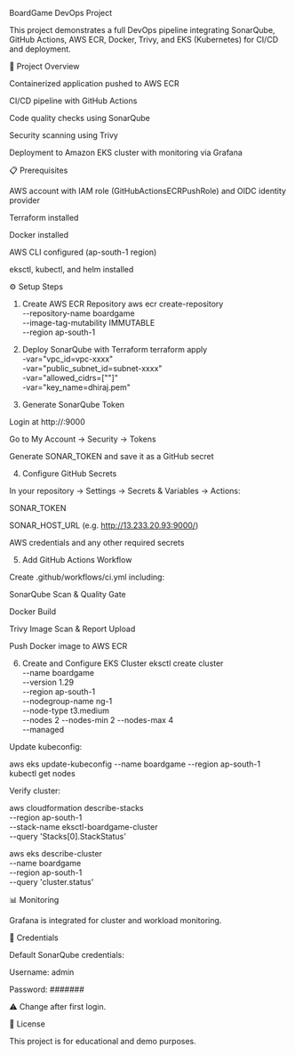 BoardGame DevOps Project

This project demonstrates a full DevOps pipeline integrating SonarQube, GitHub Actions, AWS ECR, Docker, Trivy, and EKS (Kubernetes) for CI/CD and deployment.

🚀 Project Overview

Containerized application pushed to AWS ECR

CI/CD pipeline with GitHub Actions

Code quality checks using SonarQube

Security scanning using Trivy

Deployment to Amazon EKS cluster with monitoring via Grafana

📋 Prerequisites

AWS account with IAM role (GitHubActionsECRPushRole) and OIDC identity provider

Terraform installed

Docker installed

AWS CLI configured (ap-south-1 region)

eksctl, kubectl, and helm installed

⚙️ Setup Steps
1. Create AWS ECR Repository
aws ecr create-repository \
  --repository-name boardgame \
  --image-tag-mutability IMMUTABLE \
  --region ap-south-1

2. Deploy SonarQube with Terraform
terraform apply \
  -var="vpc_id=vpc-xxxx" \
  -var="public_subnet_id=subnet-xxxx" \
  -var="allowed_cidrs=[\"<your-ip>\"]" \
  -var="key_name=dhiraj.pem"

3. Generate SonarQube Token

Login at http://<ec2-public-ip>:9000

Go to My Account → Security → Tokens

Generate SONAR_TOKEN and save it as a GitHub secret

4. Configure GitHub Secrets

In your repository → Settings → Secrets & Variables → Actions:

SONAR_TOKEN

SONAR_HOST_URL (e.g. http://13.233.20.93:9000/)

AWS credentials and any other required secrets

5. Add GitHub Actions Workflow

Create .github/workflows/ci.yml including:

SonarQube Scan & Quality Gate

Docker Build

Trivy Image Scan & Report Upload

Push Docker image to AWS ECR

6. Create and Configure EKS Cluster
eksctl create cluster \
  --name boardgame \
  --version 1.29 \
  --region ap-south-1 \
  --nodegroup-name ng-1 \
  --node-type t3.medium \
  --nodes 2 --nodes-min 2 --nodes-max 4 \
  --managed


Update kubeconfig:

aws eks update-kubeconfig --name boardgame --region ap-south-1
kubectl get nodes


Verify cluster:

aws cloudformation describe-stacks \
  --region ap-south-1 \
  --stack-name eksctl-boardgame-cluster \
  --query 'Stacks[0].StackStatus'

aws eks describe-cluster \
  --name boardgame \
  --region ap-south-1 \
  --query 'cluster.status'

📊 Monitoring

Grafana is integrated for cluster and workload monitoring.

🔑 Credentials

Default SonarQube credentials:

Username: admin

Password: #######

⚠️ Change after first login.

📝 License

This project is for educational and demo purposes.
